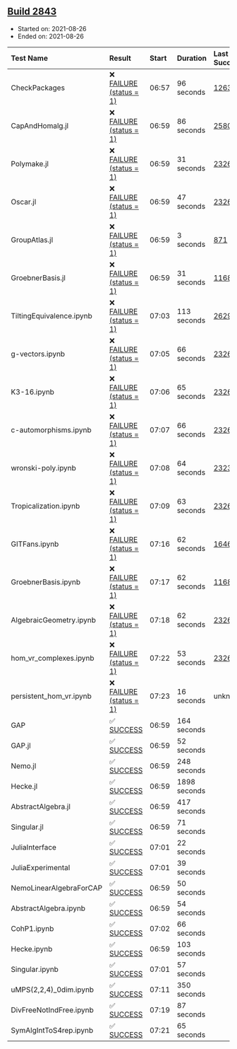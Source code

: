 ## [Build 2843](https://oscarci.mathematik.uni-kl.de/job/oscar-stable/2843/)

* Started on: 2021-08-26
* Ended on: 2021-08-26

| Test Name    | Result | Start | Duration | Last Success | First Failure |
|:-------------|:-------|:------|:---------|:-------------|:--------------|
| CheckPackages | ❌ [FAILURE (status = 1)](https://oscarci.mathematik.uni-kl.de/job/oscar-stable/2843/artifact/logs/build-2843/CheckPackages.log) | 06:57 | 96 seconds | [1263](https://oscarci.mathematik.uni-kl.de/job/oscar-stable/1263/) | [1264](https://oscarci.mathematik.uni-kl.de/job/oscar-stable/1264/) |
| CapAndHomalg.jl | ❌ [FAILURE (status = 1)](https://oscarci.mathematik.uni-kl.de/job/oscar-stable/2843/artifact/logs/build-2843/CapAndHomalg.jl.log) | 06:59 | 86 seconds | [2580](https://oscarci.mathematik.uni-kl.de/job/oscar-stable/2580/) | [2581](https://oscarci.mathematik.uni-kl.de/job/oscar-stable/2581/) |
| Polymake.jl | ❌ [FAILURE (status = 1)](https://oscarci.mathematik.uni-kl.de/job/oscar-stable/2843/artifact/logs/build-2843/Polymake.jl.log) | 06:59 | 31 seconds | [2326](https://oscarci.mathematik.uni-kl.de/job/oscar-stable/2326/) | [2327](https://oscarci.mathematik.uni-kl.de/job/oscar-stable/2327/) |
| Oscar.jl | ❌ [FAILURE (status = 1)](https://oscarci.mathematik.uni-kl.de/job/oscar-stable/2843/artifact/logs/build-2843/Oscar.jl.log) | 06:59 | 47 seconds | [2326](https://oscarci.mathematik.uni-kl.de/job/oscar-stable/2326/) | [2327](https://oscarci.mathematik.uni-kl.de/job/oscar-stable/2327/) |
| GroupAtlas.jl | ❌ [FAILURE (status = 1)](https://oscarci.mathematik.uni-kl.de/job/oscar-stable/2843/artifact/logs/build-2843/GroupAtlas.jl.log) | 06:59 | 3 seconds | [871](https://oscarci.mathematik.uni-kl.de/job/oscar-stable/871/) | [872](https://oscarci.mathematik.uni-kl.de/job/oscar-stable/872/) |
| GroebnerBasis.jl | ❌ [FAILURE (status = 1)](https://oscarci.mathematik.uni-kl.de/job/oscar-stable/2843/artifact/logs/build-2843/GroebnerBasis.jl.log) | 06:59 | 31 seconds | [1168](https://oscarci.mathematik.uni-kl.de/job/oscar-stable/1168/) | [1169](https://oscarci.mathematik.uni-kl.de/job/oscar-stable/1169/) |
| TiltingEquivalence.ipynb | ❌ [FAILURE (status = 1)](https://oscarci.mathematik.uni-kl.de/job/oscar-stable/2843/artifact/logs/build-2843/TiltingEquivalence.ipynb.log) | 07:03 | 113 seconds | [2629](https://oscarci.mathematik.uni-kl.de/job/oscar-stable/2629/) | [2630](https://oscarci.mathematik.uni-kl.de/job/oscar-stable/2630/) |
| g-vectors.ipynb | ❌ [FAILURE (status = 1)](https://oscarci.mathematik.uni-kl.de/job/oscar-stable/2843/artifact/logs/build-2843/g-vectors.ipynb.log) | 07:05 | 66 seconds | [2326](https://oscarci.mathematik.uni-kl.de/job/oscar-stable/2326/) | [2327](https://oscarci.mathematik.uni-kl.de/job/oscar-stable/2327/) |
| K3-16.ipynb | ❌ [FAILURE (status = 1)](https://oscarci.mathematik.uni-kl.de/job/oscar-stable/2843/artifact/logs/build-2843/K3-16.ipynb.log) | 07:06 | 65 seconds | [2326](https://oscarci.mathematik.uni-kl.de/job/oscar-stable/2326/) | [2327](https://oscarci.mathematik.uni-kl.de/job/oscar-stable/2327/) |
| c-automorphisms.ipynb | ❌ [FAILURE (status = 1)](https://oscarci.mathematik.uni-kl.de/job/oscar-stable/2843/artifact/logs/build-2843/c-automorphisms.ipynb.log) | 07:07 | 66 seconds | [2326](https://oscarci.mathematik.uni-kl.de/job/oscar-stable/2326/) | [2327](https://oscarci.mathematik.uni-kl.de/job/oscar-stable/2327/) |
| wronski-poly.ipynb | ❌ [FAILURE (status = 1)](https://oscarci.mathematik.uni-kl.de/job/oscar-stable/2843/artifact/logs/build-2843/wronski-poly.ipynb.log) | 07:08 | 64 seconds | [2323](https://oscarci.mathematik.uni-kl.de/job/oscar-stable/2323/) | [2324](https://oscarci.mathematik.uni-kl.de/job/oscar-stable/2324/) |
| Tropicalization.ipynb | ❌ [FAILURE (status = 1)](https://oscarci.mathematik.uni-kl.de/job/oscar-stable/2843/artifact/logs/build-2843/Tropicalization.ipynb.log) | 07:09 | 63 seconds | [2326](https://oscarci.mathematik.uni-kl.de/job/oscar-stable/2326/) | [2327](https://oscarci.mathematik.uni-kl.de/job/oscar-stable/2327/) |
| GITFans.ipynb | ❌ [FAILURE (status = 1)](https://oscarci.mathematik.uni-kl.de/job/oscar-stable/2843/artifact/logs/build-2843/GITFans.ipynb.log) | 07:16 | 62 seconds | [1646](https://oscarci.mathematik.uni-kl.de/job/oscar-stable/1646/) | [1647](https://oscarci.mathematik.uni-kl.de/job/oscar-stable/1647/) |
| GroebnerBasis.ipynb | ❌ [FAILURE (status = 1)](https://oscarci.mathematik.uni-kl.de/job/oscar-stable/2843/artifact/logs/build-2843/GroebnerBasis.ipynb.log) | 07:17 | 62 seconds | [1168](https://oscarci.mathematik.uni-kl.de/job/oscar-stable/1168/) | [1169](https://oscarci.mathematik.uni-kl.de/job/oscar-stable/1169/) |
| AlgebraicGeometry.ipynb | ❌ [FAILURE (status = 1)](https://oscarci.mathematik.uni-kl.de/job/oscar-stable/2843/artifact/logs/build-2843/AlgebraicGeometry.ipynb.log) | 07:18 | 62 seconds | [2326](https://oscarci.mathematik.uni-kl.de/job/oscar-stable/2326/) | [2327](https://oscarci.mathematik.uni-kl.de/job/oscar-stable/2327/) |
| hom_vr_complexes.ipynb | ❌ [FAILURE (status = 1)](https://oscarci.mathematik.uni-kl.de/job/oscar-stable/2843/artifact/logs/build-2843/hom_vr_complexes.ipynb.log) | 07:22 | 53 seconds | [2326](https://oscarci.mathematik.uni-kl.de/job/oscar-stable/2326/) | [2327](https://oscarci.mathematik.uni-kl.de/job/oscar-stable/2327/) |
| persistent_hom_vr.ipynb | ❌ [FAILURE (status = 1)](https://oscarci.mathematik.uni-kl.de/job/oscar-stable/2843/artifact/logs/build-2843/persistent_hom_vr.ipynb.log) | 07:23 | 16 seconds | unknown | unknown |
| GAP | ✅ [SUCCESS](https://oscarci.mathematik.uni-kl.de/job/oscar-stable/2843/artifact/logs/build-2843/GAP.log) | 06:59 | 164 seconds |  |  |
| GAP.jl | ✅ [SUCCESS](https://oscarci.mathematik.uni-kl.de/job/oscar-stable/2843/artifact/logs/build-2843/GAP.jl.log) | 06:59 | 52 seconds |  |  |
| Nemo.jl | ✅ [SUCCESS](https://oscarci.mathematik.uni-kl.de/job/oscar-stable/2843/artifact/logs/build-2843/Nemo.jl.log) | 06:59 | 248 seconds |  |  |
| Hecke.jl | ✅ [SUCCESS](https://oscarci.mathematik.uni-kl.de/job/oscar-stable/2843/artifact/logs/build-2843/Hecke.jl.log) | 06:59 | 1898 seconds |  |  |
| AbstractAlgebra.jl | ✅ [SUCCESS](https://oscarci.mathematik.uni-kl.de/job/oscar-stable/2843/artifact/logs/build-2843/AbstractAlgebra.jl.log) | 06:59 | 417 seconds |  |  |
| Singular.jl | ✅ [SUCCESS](https://oscarci.mathematik.uni-kl.de/job/oscar-stable/2843/artifact/logs/build-2843/Singular.jl.log) | 06:59 | 71 seconds |  |  |
| JuliaInterface | ✅ [SUCCESS](https://oscarci.mathematik.uni-kl.de/job/oscar-stable/2843/artifact/logs/build-2843/JuliaInterface.log) | 07:01 | 22 seconds |  |  |
| JuliaExperimental | ✅ [SUCCESS](https://oscarci.mathematik.uni-kl.de/job/oscar-stable/2843/artifact/logs/build-2843/JuliaExperimental.log) | 07:01 | 39 seconds |  |  |
| NemoLinearAlgebraForCAP | ✅ [SUCCESS](https://oscarci.mathematik.uni-kl.de/job/oscar-stable/2843/artifact/logs/build-2843/NemoLinearAlgebraForCAP.log) | 06:59 | 50 seconds |  |  |
| AbstractAlgebra.ipynb | ✅ [SUCCESS](https://oscarci.mathematik.uni-kl.de/job/oscar-stable/2843/artifact/logs/build-2843/AbstractAlgebra.ipynb.log) | 06:59 | 54 seconds |  |  |
| CohP1.ipynb | ✅ [SUCCESS](https://oscarci.mathematik.uni-kl.de/job/oscar-stable/2843/artifact/logs/build-2843/CohP1.ipynb.log) | 07:02 | 66 seconds |  |  |
| Hecke.ipynb | ✅ [SUCCESS](https://oscarci.mathematik.uni-kl.de/job/oscar-stable/2843/artifact/logs/build-2843/Hecke.ipynb.log) | 06:59 | 103 seconds |  |  |
| Singular.ipynb | ✅ [SUCCESS](https://oscarci.mathematik.uni-kl.de/job/oscar-stable/2843/artifact/logs/build-2843/Singular.ipynb.log) | 07:01 | 57 seconds |  |  |
| uMPS(2,2,4)_0dim.ipynb | ✅ [SUCCESS](https://oscarci.mathematik.uni-kl.de/job/oscar-stable/2843/artifact/logs/build-2843/uMPS-2-2-4-_0dim.ipynb.log) | 07:11 | 350 seconds |  |  |
| DivFreeNotIndFree.ipynb | ✅ [SUCCESS](https://oscarci.mathematik.uni-kl.de/job/oscar-stable/2843/artifact/logs/build-2843/DivFreeNotIndFree.ipynb.log) | 07:19 | 87 seconds |  |  |
| SymAlgIntToS4rep.ipynb | ✅ [SUCCESS](https://oscarci.mathematik.uni-kl.de/job/oscar-stable/2843/artifact/logs/build-2843/SymAlgIntToS4rep.ipynb.log) | 07:21 | 65 seconds |  |  |

